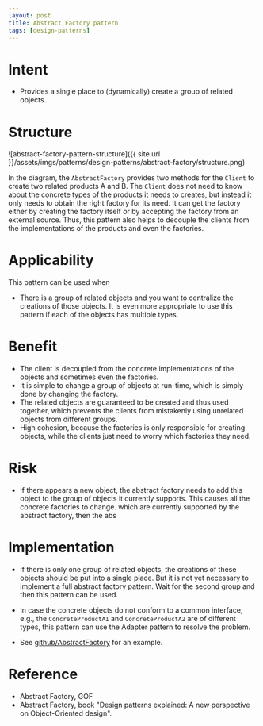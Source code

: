```yaml
---
layout: post
title: Abstract Factory pattern
tags: [design-patterns]
---
```


# Intent

- Provides a single place to (dynamically) create a group of related objects.

# Structure

![abstract-factory-pattern-structure]({{ site.url }}/assets/imgs/patterns/design-patterns/abstract-factory/structure.png)

In the diagram, the `AbstractFactory` provides two methods for the `Client` to create two related products A and B. The `Client` does not need to know about the concrete types of the products it needs to creates, but instead it only needs to obtain the right factory for its need. It can get the factory either by creating the factory itself or by accepting the factory from an external source. Thus, this pattern also helps to decouple the clients from the implementations of the products and even the factories.

# Applicability

This pattern can be used when

- There is a group of related objects and you want to centralize the creations of those objects. It is even more appropriate to use this pattern if each of the objects has multiple types.

# Benefit

- The client is decoupled from the concrete implementations of the objects and sometimes even the factories.
- It is simple to change a group of objects at run-time, which is simply done by changing the factory.
- The related objects are guaranteed to be created and thus used together, which prevents the clients from mistakenly using unrelated objects from different groups.
- High cohesion, because the factories is only responsible for creating objects, while the clients just need to worry which factories they need.

# Risk

- If there appears a new object, the abstract factory needs to add this object to the group of objects it currently supports. This causes all the concrete factories to change. which are currently supported by the abstract factory, then the abs

# Implementation

- If there is only one group of related objects, the creations of these objects should be put into a single place. But it is not yet necessary to implement a full abstract factory pattern. Wait for the second group and then this pattern can be used.

- In case the concrete objects do not conform to a common interface, e.g., the `ConcreteProductA1` and `ConcreteProductA2` are of different types, this pattern can use the Adapter pattern to resolve the problem.

- See [github/AbstractFactory](https://github.com/khanhpdt/design-patterns/tree/master/src/main/java/org/khanhpdt/designpatterns/abstractfactory) for an example.

# Reference

- Abstract Factory, GOF
- Abstract Factory, book "Design patterns explained: A new perspective on Object-Oriented design".
